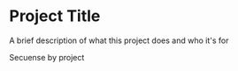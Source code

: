 
# Project Title

A brief description of what this project does and who it's for

Secuense by project
